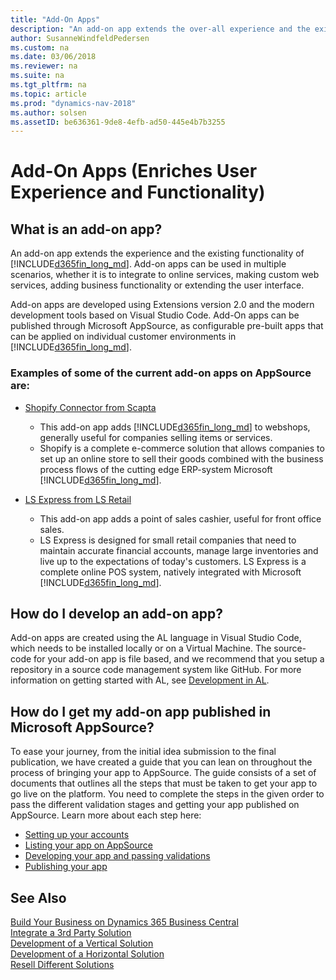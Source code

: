 ```yaml
---
title: "Add-On Apps"
description: "An add-on app extends the over-all experience and the existing functionality of Dynamics 365 Business Central."
author: SusanneWindfeldPedersen
ms.custom: na
ms.date: 03/06/2018
ms.reviewer: na
ms.suite: na
ms.tgt_pltfrm: na
ms.topic: article
ms.prod: "dynamics-nav-2018"
ms.author: solsen
ms.assetID: be636361-9de8-4efb-ad50-445e4b7b3255
---
```


# Add-On Apps (Enriches User Experience and Functionality)

## What is an add-on app? 
An add-on app extends the experience and the existing functionality of [!INCLUDE[d365fin_long_md](../includes/d365fin_long_md.md)]. Add-on apps can be used in multiple scenarios, whether it is to integrate to online services, making custom web services, adding business functionality or extending the user interface. 

Add-on apps are developed using Extensions version 2.0 and the modern development tools based on Visual Studio Code. Add-On apps can be published through Microsoft AppSource, as configurable pre-built apps that can be applied on individual customer environments in [!INCLUDE[d365fin_long_md](../includes/d365fin_long_md.md)]. 

<!-- INSERT VIDEO: 
Objective: Introducing add on apps (modern tools, integration points, rich base, “easy to publish”) 
New video that needs to be created -->

### Examples of some of the current add-on apps on AppSource are:  
- [Shopify Connector from Scapta](https://appsource.microsoft.com/en-us/product/dynamics-365-for-finance-and-operations-business-edition/PUBID.scapta%7CAID.50395b48-f7b6-4445-96df-6faaa8c96deb%7CPAPPID.96da1317-c2e8-42ec-aa19-216e33d0da19?tab=Overview)  
    - This add-on app adds [!INCLUDE[d365fin_long_md](../includes/d365fin_long_md.md)] to webshops, generally useful for companies selling items or services.
    - Shopify is a complete e-commerce solution that allows companies to set up an online store to sell their goods combined with the business process flows of the cutting edge ERP-system Microsoft [!INCLUDE[d365fin_long_md](../includes/d365fin_long_md.md)].
 
- [LS Express from LS Retail](https://appsource.microsoft.com/en-us/product/dynamics-365-for-finance-and-operations-business-edition/PUBID.ls_retail%7CAID.a45ac602-7269-4b3a-bff0-2dce0b3d0b16%7CPAPPID.2d47a6c4-91c0-4593-be25-858c0b36c599?tab=Overview)  
    - This add-on app adds a point of sales cashier, useful for front office sales. 
    - LS Express is designed for small retail companies that need to maintain accurate financial accounts, manage large inventories and live up to the expectations of today's customers. LS Express is a complete online POS system, natively integrated with Microsoft [!INCLUDE[d365fin_long_md](../includes/d365fin_long_md.md)].   

## How do I develop an add-on app?
<!-- To develop an Add-on app, we advise you to create a development environment for Dynamics 365 Business Central. Follow the process described in this video to set up your environment:

INSERT VIDEO:  
Objective: Setting up a Dynamics 365 Business Central Development Environment 
New video that needs to be created -->
 
Add-on apps are created using the AL language in Visual Studio Code, which needs to be installed locally or on a Virtual Machine. The source-code for your add-on app is file based, and we recommend that you setup a repository in a source code management system like GitHub. For more information on getting started with AL, see [Development in AL](https://docs.microsoft.com/da-dk/dynamics-nav/developer/devenv-dev-overview).

<!-- 
To ease the development phase of Add-on aps we have created a video series to help you each step of the way. Learn more by consuming the content in the below video series: 
INSERT VIDEOS:  
HDI - V4: Build my first extension 
HDI - V1: Add a field in an extension 
HDI - V3: Create a table and a page 
HDI - V2: Add a relation to a foreign table in an extension 
HDI - V5: Add AL Code to an extension 
HDI - V7: Build a custom control 
HDI - V8: How do I create custom web services for integration scenarios? 
HDI - V9: Connect to webservices in an extension -->

## How do I get my add-on app published in Microsoft AppSource?  
To ease your journey, from the initial idea submission to the final publication, we have created a guide that you can lean on throughout the process of bringing your app to AppSource. The guide consists of a set of documents that outlines all the steps that must be taken to get your app to go live on the platform. You need to complete the steps in the given order to pass the different validation stages and getting your app published on AppSource. Learn more about each step here: 

- [Setting up your accounts]()  
- [Listing your app on AppSource]()
- [Developing your app and passing validations]() 
- [Publishing your app]() 

## See Also
[Build Your Business on Dynamics 365 Business Central](readiness-welcome.md)  
[Integrate a 3rd Party Solution](readiness-thirdparty-solution.md)  
[Development of a Vertical Solution](readiness-develop-vertical.md)  
[Development of a Horizontal Solution](readiness-develop-horizontal.md)  
[Resell Different Solutions](readiness-reseller.md)  

